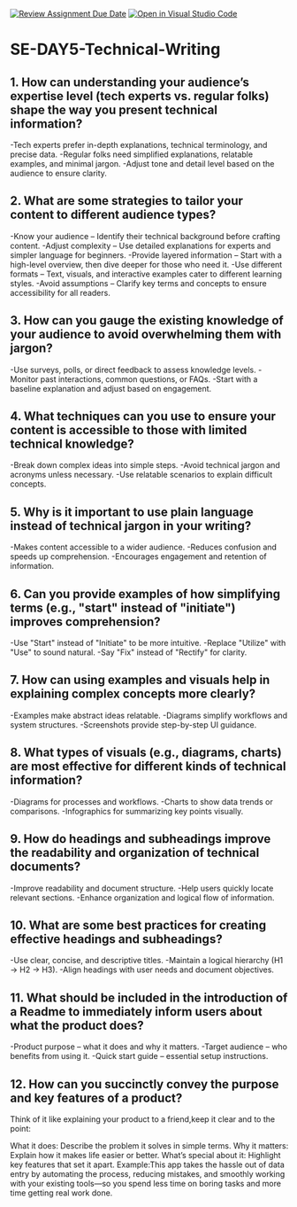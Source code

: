 [![Review Assignment Due Date](https://classroom.github.com/assets/deadline-readme-button-22041afd0340ce965d47ae6ef1cefeee28c7c493a6346c4f15d667ab976d596c.svg)](https://classroom.github.com/a/zsAR-pyY)
[![Open in Visual Studio Code](https://classroom.github.com/assets/open-in-vscode-2e0aaae1b6195c2367325f4f02e2d04e9abb55f0b24a779b69b11b9e10269abc.svg)](https://classroom.github.com/online_ide?assignment_repo_id=18521597&assignment_repo_type=AssignmentRepo)
# SE-DAY5-Technical-Writing
## 1. How can understanding your audience’s expertise level (tech experts vs. regular folks) shape the way you present technical information?

-Tech experts prefer in-depth explanations, technical terminology, and precise data.
-Regular folks need simplified explanations, relatable examples, and minimal jargon.
-Adjust tone and detail level based on the audience to ensure clarity.

## 2. What are some strategies to tailor your content to different audience types?

-Know your audience – Identify their technical background before crafting content.
-Adjust complexity – Use detailed explanations for experts and simpler language for beginners.
-Provide layered information – Start with a high-level overview, then dive deeper for those who need it.
-Use different formats – Text, visuals, and interactive examples cater to different learning styles.
-Avoid assumptions – Clarify key terms and concepts to ensure accessibility for all readers.

## 3. How can you gauge the existing knowledge of your audience to avoid overwhelming them with jargon?

-Use surveys, polls, or direct feedback to assess knowledge levels.
-Monitor past interactions, common questions, or FAQs.
-Start with a baseline explanation and adjust based on engagement.

## 4. What techniques can you use to ensure your content is accessible to those with limited technical knowledge?

-Break down complex ideas into simple steps.
-Avoid technical jargon and acronyms unless necessary.
-Use relatable scenarios to explain difficult concepts.
## 5. Why is it important to use plain language instead of technical jargon in your writing?

-Makes content accessible to a wider audience.
-Reduces confusion and speeds up comprehension.
-Encourages engagement and retention of information.

## 6. Can you provide examples of how simplifying terms (e.g., "start" instead of "initiate") improves comprehension?

-Use "Start" instead of "Initiate" to be more intuitive.
-Replace "Utilize" with "Use" to sound natural.
-Say "Fix" instead of "Rectify" for clarity.
## 7. How can using examples and visuals help in explaining complex concepts more clearly?

-Examples make abstract ideas relatable.
-Diagrams simplify workflows and system structures.
-Screenshots provide step-by-step UI guidance.
## 8. What types of visuals (e.g., diagrams, charts) are most effective for different kinds of technical information?

-Diagrams for processes and workflows.
-Charts to show data trends or comparisons.
-Infographics for summarizing key points visually.

## 9. How do headings and subheadings improve the readability and organization of technical documents?

-Improve readability and document structure.
-Help users quickly locate relevant sections.
-Enhance organization and logical flow of information.

## 10. What are some best practices for creating effective headings and subheadings?

-Use clear, concise, and descriptive titles.
-Maintain a logical hierarchy (H1 → H2 → H3).
-Align headings with user needs and document objectives.

## 11. What should be included in the introduction of a Readme to immediately inform users about what the product does?

-Product purpose – what it does and why it matters.
-Target audience – who benefits from using it.
-Quick start guide – essential setup instructions.
## 12. How can you succinctly convey the purpose and key features of a product?
Think of it like explaining your product to a friend,keep it clear and to the point:

What it does: Describe the problem it solves in simple terms.
Why it matters: Explain how it makes life easier or better.
What’s special about it: Highlight key features that set it apart.
Example:This app takes the hassle out of data entry by automating the process, reducing mistakes, and smoothly working with your existing tools—so you spend less time on boring tasks and more time getting real work done.
